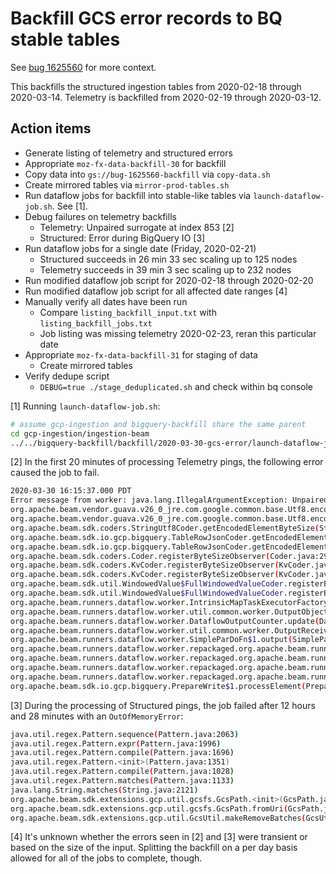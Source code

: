 # Backfill GCS error records to BQ stable tables

See [bug 1625560](https://bugzilla.mozilla.org/show_bug.cgi?id=1625560) for more context.

This backfills the structured ingestion tables from 2020-02-18 through
2020-03-14. Telemetry is backfilled from 2020-02-19 through 2020-03-12.

## Action items

* Generate listing of telemetry and structured errors
* Appropriate `moz-fx-data-backfill-30` for backfill
* Copy data into `gs://bug-1625560-backfill` via `copy-data.sh`
* Create mirrored tables via `mirror-prod-tables.sh`
* Run dataflow jobs for backfill into stable-like tables via
  `launch-dataflow-job.sh`. See [1].
* Debug failures on telemetry backfills
  * Telemetry: Unpaired surrogate at index 853 [2]
  * Structured: Error during BigQuery IO [3]
* Run dataflow jobs for a single date (Friday, 2020-02-21)
  * Structured succeeds in 26 min 33 sec scaling up to 125 nodes
  * Telemetry succeeds in 39 min 3 sec scaling up to 232 nodes
* Run modified dataflow job script for 2020-02-18 through 2020-02-20
* Run modified dataflow job script for all affected date ranges [4]
* Manually verify all dates have been run
  * Compare `listing_backfill_input.txt` with `listing_backfill_jobs.txt`
  * Job listing was missing telemetry 2020-02-23, reran this particular date
* Appropriate `moz-fx-data-backfill-31` for staging of data
  * Create mirrored tables
* Verify dedupe script
  * `DEBUG=true ./stage_deduplicated.sh` and check within bq console

[1] Running `launch-dataflow-job.sh`:

```bash
# assume gcp-ingestion and bigquery-backfill share the same parent
cd gcp-ingestion/ingestion-beam
../../bigquery-backfill/backfill/2020-03-30-gcs-error/launch-dataflow-job.sh (structured|telemetry) [DATE_DS]
```

[2] In the first 20 minutes of processing Telemetry pings, the following error
caused the job to fail.

```bash
2020-03-30 16:15:37.000 PDT
Error message from worker: java.lang.IllegalArgumentException: Unpaired surrogate at index 858
org.apache.beam.vendor.guava.v26_0_jre.com.google.common.base.Utf8.encodedLengthGeneral(Utf8.java:93)
org.apache.beam.vendor.guava.v26_0_jre.com.google.common.base.Utf8.encodedLength(Utf8.java:67)
org.apache.beam.sdk.coders.StringUtf8Coder.getEncodedElementByteSize(StringUtf8Coder.java:138)
org.apache.beam.sdk.io.gcp.bigquery.TableRowJsonCoder.getEncodedElementByteSize(TableRowJsonCoder.java:63)
org.apache.beam.sdk.io.gcp.bigquery.TableRowJsonCoder.getEncodedElementByteSize(TableRowJsonCoder.java:32)
org.apache.beam.sdk.coders.Coder.registerByteSizeObserver(Coder.java:291)
org.apache.beam.sdk.coders.KvCoder.registerByteSizeObserver(KvCoder.java:128)
org.apache.beam.sdk.coders.KvCoder.registerByteSizeObserver(KvCoder.java:36)
org.apache.beam.sdk.util.WindowedValue$FullWindowedValueCoder.registerByteSizeObserver(WindowedValue.java:623)
org.apache.beam.sdk.util.WindowedValue$FullWindowedValueCoder.registerByteSizeObserver(WindowedValue.java:539)
org.apache.beam.runners.dataflow.worker.IntrinsicMapTaskExecutorFactory$ElementByteSizeObservableCoder.registerByteSizeObserver(IntrinsicMapTaskExecutorFactory.java:400)
org.apache.beam.runners.dataflow.worker.util.common.worker.OutputObjectAndByteCounter.update(OutputObjectAndByteCounter.java:125)
org.apache.beam.runners.dataflow.worker.DataflowOutputCounter.update(DataflowOutputCounter.java:64)
org.apache.beam.runners.dataflow.worker.util.common.worker.OutputReceiver.process(OutputReceiver.java:43)
org.apache.beam.runners.dataflow.worker.SimpleParDoFn$1.output(SimpleParDoFn.java:280)
org.apache.beam.runners.dataflow.worker.repackaged.org.apache.beam.runners.core.SimpleDoFnRunner.outputWindowedValue(SimpleDoFnRunner.java:256)
org.apache.beam.runners.dataflow.worker.repackaged.org.apache.beam.runners.core.SimpleDoFnRunner.access$700(SimpleDoFnRunner.java:74)
org.apache.beam.runners.dataflow.worker.repackaged.org.apache.beam.runners.core.SimpleDoFnRunner$DoFnProcessContext.output(SimpleDoFnRunner.java:580)
org.apache.beam.runners.dataflow.worker.repackaged.org.apache.beam.runners.core.SimpleDoFnRunner$DoFnProcessContext.output(SimpleDoFnRunner.java:568)
org.apache.beam.sdk.io.gcp.bigquery.PrepareWrite$1.processElement(PrepareWrite.java:82)
```

[3] During the processing of Structured pings, the job failed after 12 hours and
28 minutes with an `OutOfMemoryError`:

```bash
java.util.regex.Pattern.sequence(Pattern.java:2063)
java.util.regex.Pattern.expr(Pattern.java:1996)
java.util.regex.Pattern.compile(Pattern.java:1696)
java.util.regex.Pattern.<init>(Pattern.java:1351)
java.util.regex.Pattern.compile(Pattern.java:1028)
java.util.regex.Pattern.matches(Pattern.java:1133)
java.lang.String.matches(String.java:2121)
org.apache.beam.sdk.extensions.gcp.util.gcsfs.GcsPath.<init>(GcsPath.java:186)
org.apache.beam.sdk.extensions.gcp.util.gcsfs.GcsPath.fromUri(GcsPath.java:119)
org.apache.beam.sdk.extensions.gcp.util.GcsUtil.makeRemoveBatches(GcsUtil.java:738)
```

[4] It's unknown whether the errors seen in [2] and [3] were transient or based
on the size of the input. Splitting the backfill on a per day basis allowed for
all of the jobs to complete, though.